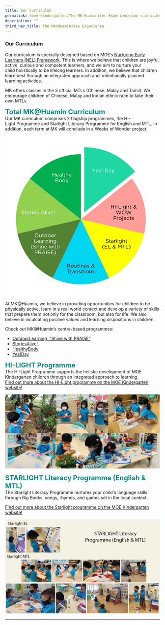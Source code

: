 ```yaml
---
title: Our Curriculum
permalink: /moe-kindergarten/The-MK-Huaminites-Experience/our-curriculum/
description: ""
third_nav_title: The MK@Huaminites Experience
---
```

### **Our Curriculum**

Our curriculum is specially designed based on MOE’s [Nurturing Early Learners (NEL) Framework](https://www.nel.moe.edu.sg/). This is where we believe that children are joyful, active, curious and competent learners, and we aim to nurture your child holistically to be lifelong learners. In addition, we believe that children learn best through an integrated approach and  intentionally planned learning activities.  
  

MK offers classes in the 3 official MTLs (Chinese, Malay and Tamil). We encourage children of Chinese, Malay and Indian ethnic race to take their own MTLs.

<b style="color:#038C7F; font-size:22px;">Total MK@Huamin Curriculum</b><br>
Our MK curriculum comprises 2 flagship programmes, the HI-Light Programme and Starlight Literacy Programme for English and MTL. In addition, each term at MK will conclude in a Weeks of Wonder project.

![](/images/Total%20MKHuamin%20Curriculum%202022.jpg)
	
At MK@Huamin, we believe in providing opportunities for children to be physically active, learn in a real world context and develop a variety of skills that prepare them not only for the classroom, but also for life. We also believe in inculcating positive values and learning dispositions in children.

Check out MK@Huamin’s centre-based programmes:
* [OutdoorLearning, "Shine with PRAISE“](https://huaminpri.moe.edu.sg/moe-kindergarten/The-MK-Huaminites-Experience/shine-with-praise/)
* [StoriesAlive!](https://huaminpri.moe.edu.sg/moe-kindergarten/The-MK-Huaminites-Experience/stories-alive/)
* [HealthyBody](https://huaminpri.moe.edu.sg/moe-kindergarten/The-MK-Huaminites-Experience/healthy-body/)
* [Yes!Day](https://huaminpri.moe.edu.sg/moe-kindergarten/The-MK-Huaminites-Experience/yes-day/)

<b style="color:#038C7F; font-size:22px;">HI-LIGHT Programme</b><br>
The HI-Light Programme supports the holistic development of MOE Kindergarten children through an integrated approach to learning.<br>
<a href="https://moe.gov.sg/preschool/moe-kindergarten/curriculum/hi-light/">Find out more about the HI-Light programme on the MOE Kindergarten website!</a>

![](/images/MK%20Hi-Light.png)

<b style="color:#038C7F; font-size:22px;">STARLIGHT Literacy Programme (English & MTL)</b><br>
The Starlight Literacy Programme nurtures your child's language skills through Big Books, songs, rhymes, and games set in the local context. <br>

<a href="https://moe.gov.sg/preschool/moe-kindergarten/curriculum/starlight/">Find out more about the Starlight programme on the MOE Kindergarten website!</a>

![](/images/MK%20Starlight.png)

<hr>
